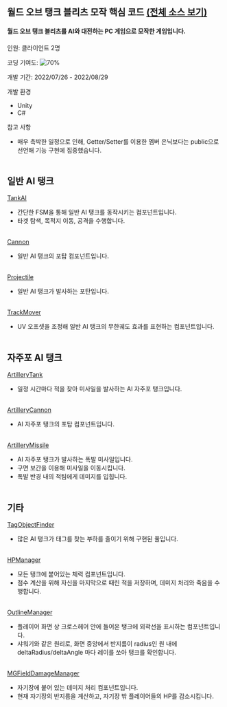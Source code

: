 ## 월드 오브 탱크 블리츠 모작 핵심 코드 [(전체 소스 보기)](https://github.com/diesuki4/Clone-World_of_Tanks)

#### 월드 오브 탱크 블리츠를 AI와 대전하는 PC 게임으로 모작한 게임입니다.

인원: 클라이언트 2명

코딩 기여도: ![70%](https://progress-bar.dev/70)

개발 기간: 2022/07/26 - 2022/08/29

개발 환경
- Unity
- C#

참고 사항
- 매우 촉박한 일정으로 인해, Getter/Setter를 이용한 멤버 은닉보다는 public으로 선언해 기능 구현에 집중했습니다.
<br/><br/>

## 일반 AI 탱크

[TankAI](https://github.com/diesuki4/Core_Codes/blob/main/%EC%9B%94%EB%93%9C%20%EC%98%A4%EB%B8%8C%20%ED%83%B1%ED%81%AC%20%EB%B8%94%EB%A6%AC%EC%B8%A0%20%EB%AA%A8%EC%9E%91/AI/Normal%20Tank/TankAI.cs)
- 간단한 FSM을 통해 일반 AI 탱크를 동작시키는 컴포넌트입니다.
- 타겟 탐색, 목적지 이동, 공격을 수행합니다.
<br/><br/>

[Cannon](https://github.com/diesuki4/Core_Codes/blob/main/%EC%9B%94%EB%93%9C%20%EC%98%A4%EB%B8%8C%20%ED%83%B1%ED%81%AC%20%EB%B8%94%EB%A6%AC%EC%B8%A0%20%EB%AA%A8%EC%9E%91/AI/Normal%20Tank/Cannon.cs)
- 일반 AI 탱크의 포탑 컴포넌트입니다.
<br/><br/>

[Projectile](https://github.com/diesuki4/Core_Codes/blob/main/%EC%9B%94%EB%93%9C%20%EC%98%A4%EB%B8%8C%20%ED%83%B1%ED%81%AC%20%EB%B8%94%EB%A6%AC%EC%B8%A0%20%EB%AA%A8%EC%9E%91/AI/Normal%20Tank/Projectile.cs)
- 일반 AI 탱크가 발사하는 포탄입니다.
<br/><br/>

[TrackMover](https://github.com/diesuki4/Core_Codes/blob/main/%EC%9B%94%EB%93%9C%20%EC%98%A4%EB%B8%8C%20%ED%83%B1%ED%81%AC%20%EB%B8%94%EB%A6%AC%EC%B8%A0%20%EB%AA%A8%EC%9E%91/AI/Normal%20Tank/TrackMover.cs)
- UV 오프셋을 조정해 일반 AI 탱크의 무한궤도 효과를 표현하는 컴포넌트입니다.
<br/><br/>

## 자주포 AI 탱크

[ArtilleryTank](https://github.com/diesuki4/Core_Codes/blob/main/%EC%9B%94%EB%93%9C%20%EC%98%A4%EB%B8%8C%20%ED%83%B1%ED%81%AC%20%EB%B8%94%EB%A6%AC%EC%B8%A0%20%EB%AA%A8%EC%9E%91/AI/Artillery%20Tank/ArtilleryTank.cs)
- 일정 시간마다 적을 찾아 미사일을 발사하는 AI 자주포 탱크입니다.
<br/><br/>

[ArtilleryCannon](https://github.com/diesuki4/Core_Codes/blob/main/%EC%9B%94%EB%93%9C%20%EC%98%A4%EB%B8%8C%20%ED%83%B1%ED%81%AC%20%EB%B8%94%EB%A6%AC%EC%B8%A0%20%EB%AA%A8%EC%9E%91/AI/Artillery%20Tank/ArtilleryCannon.cs)
- AI 자주포 탱크의 포탑 컴포넌트입니다.
<br/><br/>

[ArtilleryMissile](https://github.com/diesuki4/Core_Codes/blob/main/%EC%9B%94%EB%93%9C%20%EC%98%A4%EB%B8%8C%20%ED%83%B1%ED%81%AC%20%EB%B8%94%EB%A6%AC%EC%B8%A0%20%EB%AA%A8%EC%9E%91/AI/Artillery%20Tank/ArtilleryMissile.cs)
- AI 자주포 탱크가 발사하는 폭발 미사일입니다.
- 구면 보간을 이용해 미사일을 이동시킵니다.
- 폭발 반경 내의 적팀에게 데미지를 입힙니다.
<br/><br/>

## 기타

[TagObjectFinder](https://github.com/diesuki4/Core_Codes/blob/main/%EC%9B%94%EB%93%9C%20%EC%98%A4%EB%B8%8C%20%ED%83%B1%ED%81%AC%20%EB%B8%94%EB%A6%AC%EC%B8%A0%20%EB%AA%A8%EC%9E%91/TagObjectFinder.cs)
- 많은 AI 탱크가 태그를 찾는 부하를 줄이기 위해 구현된 풀입니다.
<br/><br/>

[HPManager](https://github.com/diesuki4/Core_Codes/blob/main/%EC%9B%94%EB%93%9C%20%EC%98%A4%EB%B8%8C%20%ED%83%B1%ED%81%AC%20%EB%B8%94%EB%A6%AC%EC%B8%A0%20%EB%AA%A8%EC%9E%91/HPManager.cs)
- 모든 탱크에 붙어있는 체력 컴포넌트입니다.
- 점수 계산을 위해 자신을 마지막으로 때린 적을 저장하며, 데미지 처리와 죽음을 수행합니다.
<br/><br/>

[OutlineManager](https://github.com/diesuki4/Core_Codes/blob/main/%EC%9B%94%EB%93%9C%20%EC%98%A4%EB%B8%8C%20%ED%83%B1%ED%81%AC%20%EB%B8%94%EB%A6%AC%EC%B8%A0%20%EB%AA%A8%EC%9E%91/OutlineManager.cs)
- 플레이어 화면 상 크로스헤어 안에 들어온 탱크에 외곽선을 표시하는 컴포넌트입니다.
- 샤워기와 같은 원리로, 화면 중앙에서 반지름이 radius인 원 내에 deltaRadius/deltaAngle 마다 레이를 쏘아 탱크를 확인합니다.
<br/><br/>

[MGFieldDamageManager](https://github.com/diesuki4/Core_Codes/blob/main/%EC%9B%94%EB%93%9C%20%EC%98%A4%EB%B8%8C%20%ED%83%B1%ED%81%AC%20%EB%B8%94%EB%A6%AC%EC%B8%A0%20%EB%AA%A8%EC%9E%91/MGFieldDamageManager.cs)
- 자기장에 붙어 있는 데미지 처리 컴포넌트입니다.
- 현재 자기장의 반지름을 계산하고, 자기장 밖 플레이어들의 HP를 감소시킵니다.
